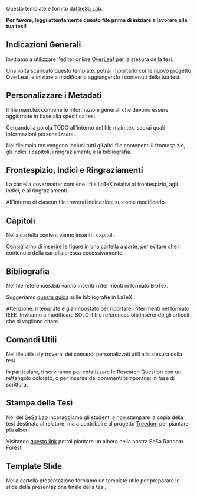 Questo template è fornito dal [SeSa Lab](https://sesalabunisa.github.io/).

**Per favore, leggi attentamente questo file prima di iniziare a lavorare alla tua tesi!**

## Indicazioni Generali

Invitiamo a utilizzare l'editor online [OverLeaf](https://it.overleaf.com/) per la stesura della tesi.

Una volta scaricato questo template, potrai importarlo come nuovo progetto OverLeaf, e iniziare a modificarlo aggiungendo i contenuti della tua tesi.

## Personalizzare i Metadati

Il file main.tex contiene le informazioni generali che devono essere aggiornate in base alla specifica tesi.

Cercando la parola TODO all'interno del file main.tex, saprai quali informazioni personalizzare.

Nel file main.tex vengono inclusi tutti gli altri file contenenti il frontespizio, gli indici, i capitoli, i ringraziamenti, e la bibliografia.

## Frontespizio, Indici e Ringraziamenti

La cartella covermatter contiene i file LaTeX relativi al frontespizio, agli indici, e ai ringraziamenti.

All'interno di ciascun file troverai indicazioni su come modificarlo.

## Capitoli

Nella cartella content vanno inseriti i capitoli. 

Consigliamo di inserire le figure in una cartella a parte, per evitare che il contenuto della cartella cresca eccessivamente.

## Bibliografia 

Nel file references.bib vanno inseriti i riferimenti in formato BibTex.

Suggeriamo [questa guida](https://www.overleaf.com/learn/latex/Bibliography_management_with_bibtex) sulle bibliografie in LaTeX.

Attenzione: il template è già impostato per riportare i riferimenti nel formato IEEE. Invitiamo a modificare SOLO il file references.bib inserendo gli articoli che si vogliono citare.

## Comandi Utili

Nel file utils.sty troverai dei comandi personalizzati utili alla stesura della tesi.

In particolare, ti serviranno per enfatizzare le Research Question con un rettangolo colorato, o per inserire dei commenti temporanei in fase di scrittura.

## Stampa della Tesi

Noi del [SeSa Lab](https://sesalabunisa.github.io/) incoraggiamo gli studenti a non stampare la copia della tesi destinata al relatore, ma a contribuire al progetto [Treedom](https://www.treedom.net/it/) per piantare più alberi.

Visitando [questo link](https://www.treedom.net/it/user/sesalab/event/sesa-random-forest) potrai piantare un albero nella nostra SeSa Random Forest!

## Template Slide

Nella cartella presentazione forniamo un template utile per preparare le slide della presentazione finale della tesi.
